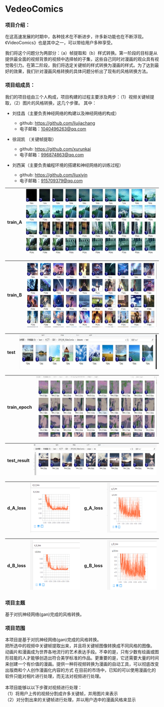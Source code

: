 # VedeoComics

### 项目介绍：
在这高速发展的时期中，各种技术在不断进步，许多新功能也在不断浮现。《VideoComics》也是其中之一，可以带给用户多种享受。<br>

我们将这个问题分为两部分：（a）帧提取和（b）样式转换。第一阶段的目标是从提供最全面的视频背景的视频中选择帧的子集，这些自己同时对漫画的观众具有视觉吸引力。在第二阶段，我们将选定关键帧的样式转换为漫画的样式。为了达到最好的效果，我们针对漫画风格转换的具体问题分析出了现有的风格转换方法。

### 项目组成员：
我们的项目组由三个人构成，项目构建的过程主要涉及两步：（1）视频关键帧提取，（2）图片的风格转换，这几个步骤。 其中：

* 刘佳昌（主要负责神经网络的构建以及神经网络的构成）
  * github: https://github.com/liujiachang
  * 电子邮箱：1040496263@qq.com

* 徐润凯 （关键帧提取）
  * github: https://github.com/xurunkai
  * 电子邮箱：996874863@qq.com

* 刘西寅（主要负责编程环境的搭建和神经网络的训练过程）
  * github: https://github.com/liuxiyin
  * 电子邮箱：915709379@qq.com

| train_A | <img src='./image/train_A_1.jpg'> |
|:---:|:-----:|

| train_B | <img src='./image/train_B_1.jpg'> |
|:---:|:-----:|

| test | <img src='./image/test.jpg'> |
|:---:|:-----:|

| train_epoch | <img src='./image/train_epoch_1.jpg'> |
|:---:|:-----:|

| test_result | <img src='./image/test_result.jpg'> |
|:---:|:-----:|

| d_A_loss | <img src='./image/d_A_loss.png'> | g_A_loss | <img src='./image/g_A_loss.png'> |
|:---:|:-----:|:-----:|:-----:|

| d_B_loss | <img src='./image/d_B_loss.png'> | g_B_loss | <img src='./image/g_B_loss.png'> |
|:---:|:-----:|:-----:|:-----:|


### 项目主题
 
基于对抗神经网络(gan)完成的风格转换。

### 项目范围
本项目是基于对抗神经网络(gan)完成的风格转换。<br/>把所选中的视频中关键帧提取出来，并且将关键帧图像转换成不同风格的图像。
动画片和漫画成为世界各地流行的艺术表达手段。不幸的是，只有少数有绘画或图形技能的人才能够创造出符合美学标准的作品。更重要的是，它还需要大量的时间来创建一个有价值的漫画。提供一种将视频转换为漫画的自动工具，可以彻底改变出版商和个人创作漫画化内容的方式
在目前的市场中，已知的可以使用漫画化的软件只能对相片进行处理，而无法对视频进行处理。<br/><br/>
本项目能够以以下步骤对视频进行处理：<br/>
（1）将用户上传的视频分割成许多关键帧，并用图片来表示<br/>
（2）对分割出来的关键帧进行处理，并以用户选中的漫画风格来显示
